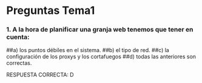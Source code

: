 
# Preguntas Tema1

### 1. A la hora de planificar una granja web tenemos que tener en cuenta:

##a) los puntos débiles en el sistema.
##b) el tipo de red.
##c) la configuración de los proxys y los cortafuegos
##d) todas las anteriores son correctas.

RESPUESTA CORRECTA: D


